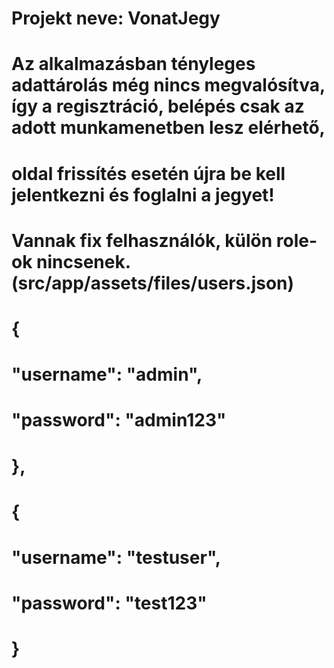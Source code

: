 # Projekt neve: VonatJegy

# Az alkalmazásban tényleges adattárolás még nincs megvalósítva, így a regisztráció, belépés csak az adott munkamenetben lesz elérhető,
# oldal frissítés esetén újra be kell jelentkezni és foglalni a jegyet!
#
# Vannak fix felhasználók, külön role-ok nincsenek. (src/app/assets/files/users.json)
# {
#      "username": "admin",
#      "password": "admin123"
#    },
#    {
#      "username": "testuser",
#      "password": "test123"
#    }